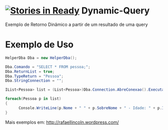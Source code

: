 [![Stories in Ready](https://badge.waffle.io/rafaellincoln/Dynamic-Query.png?label=ready&title=Ready)](https://waffle.io/rafaellincoln/Dynamic-Query)
Dynamic-Query
=============

Exemplo de Retorno Dinâmico a partir de um resultado de uma query

Exemplo de Uso
=============

```csharp
HelperDba Dba = new HelperDba();

Dba.Comando = "SELECT * FROM pessoa;";
Dba.ReturnList = true;
Dba.TypeReturn = "Pessoa";
Dba.StringConnection = "";

IList<Pessoa> list = (List<Pessoa>)Dba.Connection.AbreConexao().Executa();

foreach(Pessoa p in list)
{
      Console.WriteLine(p.Nome + " " + p.SobreNome + " - Idade: " + p.Idade);
}
```

Mais exemplos em: http://rafaellincoln.wordpress.com/

